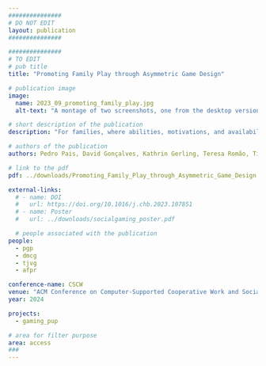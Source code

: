 ```yaml
---
###############
# DO NOT EDIT
layout: publication
###############

###############
# TO EDIT
# pub title
title: "Promoting Family Play through Asymmetric Game Design"

# publication image
image:
  name: 2023_09_promoting_family_play.jpg
  alt-text: "A montage of two screenshots, one from the desktop version and the other from the mobile version. In the desktop version, you can see the player character in a room with 2D top-down visuals and the controls imprinted on the room's floor. In the mobile version, you can see the unlocks tab of the shop, with multiple unlocks appearing and a visualization of the shop on the bottom part of the screen." # provide a short description for the image #a11y

# short description of the publication
description: "For families, where abilities, motivations, and availability vary widely, opportunities for intergenerational play are limited. Designing games that cater to these differences remains an open challenge. In this paper, we first identify barriers related with time and expertise. Next, we propose asymmetric game design and asynchronous play to reconcile children's and adults' requirements; and interdependent gameplay mechanics to foster real-world interactions. Following this approach, we designed a testbed game and conducted a mixed-methods remote study with six pairs of adult-child family members. Our results showcase how asymmetric, asynchronous experiences can be leveraged to create novel gaming experiences that meet the requirements of family play. We discuss how interdependent progress can be designed to promote real-world interactions, creating pervasive conversational topics that permeate the family routine."

# authors of the publication
authors: Pedro Pais, David Gonçalves, Kathrin Gerling, Teresa Romão, Tiago Guerreiro, André Rodrigues

# link to the pdf
pdf: ../downloads/Promoting_Family_Play_through_Asymmetric_Game_Design.pdf

external-links:
  # - name: DOI
  #   url: https://doi.org/10.1016/j.chb.2023.107851
  # - name: Poster
  #   url: ../downloads/socialgaming_poster.pdf

  # people associated with the publication
people:
  - pgp
  - dmcg
  - tjvg
  - afpr

conference-name: CSCW
venue: "ACM Conference on Computer-Supported Cooperative Work and Social Computing, October, 2024"
year: 2024

projects:
  - gaming_pup

# area for filter purpose
area: access
###
---
```

